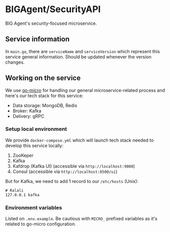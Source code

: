 # BIGAgent/SecurityAPI

BIG Agent's security-focused microservice.

## Service information

In `main.go`, there are `serviceName` and `serviceVersion` which represent this service general information. Should be updated whenever the version changes.

## Working on the service

We use [go-micro](https://github.com/micro/go-plugins) for handling our general microservice-related process and here's our tech stack for this service:

- Data storage: MongoDB, Redis
- Broker: Kafka
- Delivery: gRPC

### Setup local environment

We provide `docker-compose.yml` which will launch tech stack needed to develop this service locally:

1. ZooKeper
2. Kafka
3. Kafdrop (Kafka UI) (accessible via `http://localhost:9000`)
4. Consul (accessible via `http://localhost:8500/ui`)

But for Kafka, we need to add 1 record to our `/etc/hosts` (Unix):

```
# Ralali
127.0.0.1 kafka
```

### Environment variables

Listed on `.env.example`. Be cautious with `MICRO_` prefixed variables as it's related to go-micro configuration.